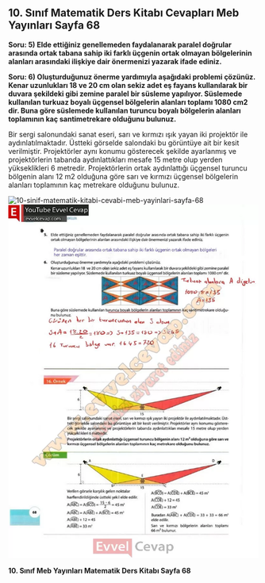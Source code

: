 ## 10. Sınıf Matematik Ders Kitabı Cevapları Meb Yayınları Sayfa 68

**Soru: 5) Elde ettiğiniz genellemeden faydalanarak paralel doğrular arasında ortak tabana sahip iki farklı üçgenin ortak olmayan bölgelerinin alanları arasındaki ilişkiye dair önermenizi yazarak ifade ediniz.**

**Soru: 6) Oluşturduğunuz önerme yardımıyla aşağıdaki problemi çözünüz. Kenar uzunlukları 18 ve 20 cm olan sekiz adet eş fayans kullanılarak bir duvara şekildeki gibi zemine paralel bir süsleme yapılıyor. Süslemede kullanılan turkuaz boyalı üçgensel bölgelerin alanları toplamı 1080 cm2 dir. Buna göre süslemede kullanılan turuncu boyalı bölgelerin alanları toplamının kaç santimetrekare olduğunu bulunuz.**

Bir sergi salonundaki sanat eseri, sarı ve kırmızı ışık yayan iki projektör ile aydınlatılmaktadır. Üstteki görselde salondaki bu görüntüye ait bir kesit verilmiştir. Projektörler aynı konumu gösterecek şekilde ayarlanmış ve projektörlerin tabanda aydınlattıkları mesafe 15 metre olup yerden  
 yükseklikleri 6 metredir. Projektörlerin ortak aydınlattığı üçgensel turuncu bölgenin alanı 12 m2 olduğuna göre sarı ve kırmızı üçgensel bölgelerin alanları toplamının kaç metrekare olduğunu bulunuz.

![10-sinif-matematik-kitabi-cevabi-meb-yayinlari-sayfa-68]()![10-sinif-matematik-kitabi-cevabi-meb-yayinlari-sayfa-68](./image1.webp)

**10. Sınıf Meb Yayınları Matematik Ders Kitabı Sayfa 68**